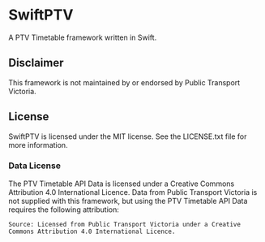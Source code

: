 # SwiftPTV
A PTV Timetable framework written in Swift.

## Disclaimer
This framework is not maintained by or endorsed by Public Transport Victoria.

## License
SwiftPTV is licensed under the MIT license. See the LICENSE.txt file for more information.

### Data License
The PTV Timetable API Data is licensed under a Creative Commons Attribution 4.0 International Licence. Data from Public Transport Victoria is not supplied with this framework, but using the PTV Timetable API Data requires the following attribution:

`Source: Licensed from Public Transport Victoria under a Creative Commons Attribution 4.0 International Licence.`

